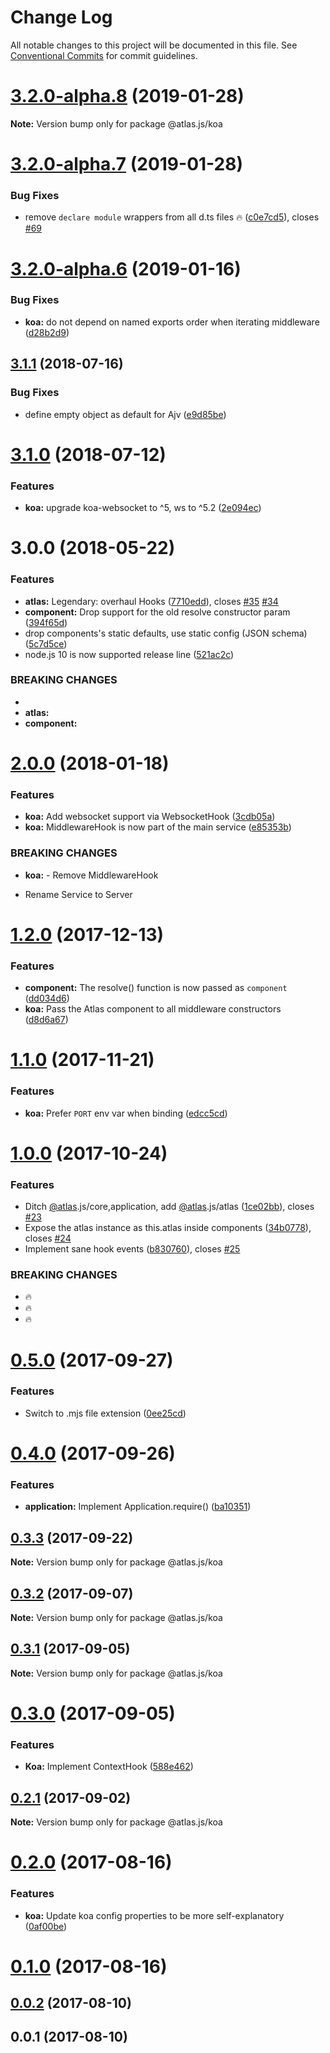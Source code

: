 # Change Log

All notable changes to this project will be documented in this file.
See [Conventional Commits](https://conventionalcommits.org) for commit guidelines.

# [3.2.0-alpha.8](https://github.com/strvcom/atlas.js/compare/@atlas.js/koa@3.2.0-alpha.7...@atlas.js/koa@3.2.0-alpha.8) (2019-01-28)

**Note:** Version bump only for package @atlas.js/koa





# [3.2.0-alpha.7](https://github.com/strvcom/atlas.js/compare/@atlas.js/koa@3.2.0-alpha.6...@atlas.js/koa@3.2.0-alpha.7) (2019-01-28)


### Bug Fixes

* remove `declare module` wrappers from all d.ts files 🔥 ([c0e7cd5](https://github.com/strvcom/atlas.js/commit/c0e7cd5)), closes [#69](https://github.com/strvcom/atlas.js/issues/69)





# [3.2.0-alpha.6](https://github.com/strvcom/atlas.js/compare/@atlas.js/koa@3.2.0-alpha.5...@atlas.js/koa@3.2.0-alpha.6) (2019-01-16)


### Bug Fixes

* **koa:** do not depend on named exports order when iterating middleware ([d28b2d9](https://github.com/strvcom/atlas.js/commit/d28b2d9))





<a name="3.1.1"></a>
## [3.1.1](https://github.com/strvcom/atlas.js/compare/@atlas.js/koa@3.1.0...@atlas.js/koa@3.1.1) (2018-07-16)


### Bug Fixes

* define empty object as default for Ajv ([e9d85be](https://github.com/strvcom/atlas.js/commit/e9d85be))




<a name="3.1.0"></a>
# [3.1.0](https://github.com/strvcom/atlas.js/compare/@atlas.js/koa@3.0.0...@atlas.js/koa@3.1.0) (2018-07-12)


### Features

* **koa:** upgrade koa-websocket to ^5, ws to ^5.2 ([2e094ec](https://github.com/strvcom/atlas.js/commit/2e094ec))




<a name="3.0.0"></a>
# 3.0.0 (2018-05-22)


### Features

* **atlas:** Legendary: overhaul Hooks ([7710edd](https://github.com/strvcom/atlas.js/commit/7710edd)), closes [#35](https://github.com/strvcom/atlas.js/issues/35) [#34](https://github.com/strvcom/atlas.js/issues/34)
* **component:** Drop support for the old resolve constructor param ([394f65d](https://github.com/strvcom/atlas.js/commit/394f65d))
* drop components's static defaults, use static config (JSON schema) ([5c7d5ce](https://github.com/strvcom/atlas.js/commit/5c7d5ce))
* node.js 10 is now supported release line ([521ac2c](https://github.com/strvcom/atlas.js/commit/521ac2c))


### BREAKING CHANGES

* 
* **atlas:** 
* **component:** 




<a name="2.0.0"></a>
# [2.0.0](https://github.com/strvcom/atlas.js/compare/@atlas.js/koa@1.2.0...@atlas.js/koa@2.0.0) (2018-01-18)


### Features

* **koa:** Add websocket support via WebsocketHook ([3cdb05a](https://github.com/strvcom/atlas.js/commit/3cdb05a))
* **koa:** MiddlewareHook is now part of the main service ([e85353b](https://github.com/strvcom/atlas.js/commit/e85353b))


### BREAKING CHANGES

* **koa:** - Remove MiddlewareHook
- Rename Service to Server




<a name="1.2.0"></a>
# [1.2.0](https://github.com/strvcom/atlas.js/compare/@atlas.js/koa@1.1.1...@atlas.js/koa@1.2.0) (2017-12-13)


### Features

* **component:** The resolve() function is now passed as `component` ([dd034d6](https://github.com/strvcom/atlas.js/commit/dd034d6))
* **koa:** Pass the Atlas component to all middleware constructors ([d8d6a67](https://github.com/strvcom/atlas.js/commit/d8d6a67))




<a name="1.1.0"></a>
# [1.1.0](https://github.com/strvcom/atlas.js/compare/@atlas.js/koa@1.0.0...@atlas.js/koa@1.1.0) (2017-11-21)


### Features

* **koa:** Prefer `PORT` env var when binding ([edcc5cd](https://github.com/strvcom/atlas.js/commit/edcc5cd))




<a name="1.0.0"></a>
# [1.0.0](https://github.com/strvcom/atlas.js/compare/@atlas.js/koa@0.5.0...@atlas.js/koa@1.0.0) (2017-10-24)


### Features

* Ditch [@atlas](https://github.com/atlas).js/core,application, add [@atlas](https://github.com/atlas).js/atlas ([1ce02bb](https://github.com/strvcom/atlas.js/commit/1ce02bb)), closes [#23](https://github.com/strvcom/atlas.js/issues/23)
* Expose the atlas instance as this.atlas inside components ([34b0778](https://github.com/strvcom/atlas.js/commit/34b0778)), closes [#24](https://github.com/strvcom/atlas.js/issues/24)
* Implement sane hook events ([b830760](https://github.com/strvcom/atlas.js/commit/b830760)), closes [#25](https://github.com/strvcom/atlas.js/issues/25)


### BREAKING CHANGES

* 🔥
* 🔥
* 🔥




<a name="0.5.0"></a>
# [0.5.0](https://github.com/strvcom/atlas.js/compare/@atlas.js/koa@0.4.0...@atlas.js/koa@0.5.0) (2017-09-27)


### Features

* Switch to .mjs file extension ([0ee25cd](https://github.com/strvcom/atlas.js/commit/0ee25cd))




<a name="0.4.0"></a>
# [0.4.0](https://github.com/strvcom/atlas.js/compare/@atlas.js/koa@0.3.3...@atlas.js/koa@0.4.0) (2017-09-26)


### Features

* **application:** Implement Application.require() ([ba10351](https://github.com/strvcom/atlas.js/commit/ba10351))




<a name="0.3.3"></a>
## [0.3.3](https://github.com/strvcom/atlas.js/compare/@atlas.js/koa@0.3.2...@atlas.js/koa@0.3.3) (2017-09-22)




**Note:** Version bump only for package @atlas.js/koa

<a name="0.3.2"></a>
## [0.3.2](https://github.com/strvcom/atlas.js/compare/@atlas.js/koa@0.3.1...@atlas.js/koa@0.3.2) (2017-09-07)




**Note:** Version bump only for package @atlas.js/koa

<a name="0.3.1"></a>
## [0.3.1](https://github.com/strvcom/atlas.js/compare/@atlas.js/koa@0.3.0...@atlas.js/koa@0.3.1) (2017-09-05)




**Note:** Version bump only for package @atlas.js/koa

<a name="0.3.0"></a>
# [0.3.0](https://github.com/strvcom/atlas.js/compare/@atlas.js/koa@0.2.1...@atlas.js/koa@0.3.0) (2017-09-05)


### Features

* **Koa:** Implement ContextHook ([588e462](https://github.com/strvcom/atlas.js/commit/588e462))




<a name="0.2.1"></a>
## [0.2.1](https://github.com/strvcom/atlas.js/compare/@atlas.js/koa@0.2.0...@atlas.js/koa@0.2.1) (2017-09-02)




**Note:** Version bump only for package @atlas.js/koa

<a name="0.2.0"></a>
# [0.2.0](https://github.com/strvcom/atlas.js/compare/@atlas.js/koa@0.1.0...@atlas.js/koa@0.2.0) (2017-08-16)


### Features

* **koa:** Update koa config properties to be more self-explanatory ([0af00be](https://github.com/strvcom/atlas.js/commit/0af00be))




<a name="0.1.0"></a>
# [0.1.0](https://github.com/strvcom/atlas.js/compare/@atlas.js/koa@0.0.2...@atlas.js/koa@0.1.0) (2017-08-16)




<a name="0.0.2"></a>
## [0.0.2](https://github.com/strvcom/atlas.js/compare/@atlas.js/koa@0.0.1...@atlas.js/koa@0.0.2) (2017-08-10)




<a name="0.0.1"></a>
## 0.0.1 (2017-08-10)
